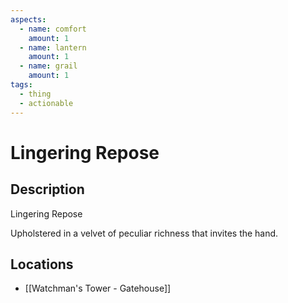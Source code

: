 ```yaml
---
aspects:
  - name: comfort
    amount: 1
  - name: lantern
    amount: 1
  - name: grail
    amount: 1
tags:
  - thing
  - actionable
---
```


# Lingering Repose

## Description
Lingering Repose

Upholstered in a velvet of peculiar richness that invites the hand.
## Locations
- [[Watchman's Tower - Gatehouse]]